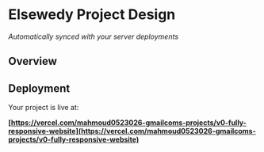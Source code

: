# Elsewedy Project Design

*Automatically synced with your server deployments*



## Overview



## Deployment

Your project is live at:

**[https://vercel.com/mahmoud0523026-gmailcoms-projects/v0-fully-responsive-website](https://vercel.com/mahmoud0523026-gmailcoms-projects/v0-fully-responsive-website)**



